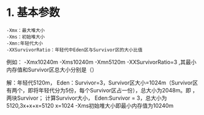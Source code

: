# 1. 基本参数
```
-Xmx：最大堆大小
-Xms：初始堆大小
-Xmn:年轻代大小
-XXSurvivorRatio：年轻代中Eden区与Survivor区的大小比值
```
例如：
-Xmx10240m -Xms10240m -Xmn5120m -XXSurvivorRatio=3
,其最小内存值和Survivor区总大小分别是（）

解：年轻代5120m， Eden：Survivor=3，Survivor区大小=1024m（Survivor区有两个，即将年轻代分为5份，每个Survivor区占一份），总大小为2048m。即 ，两块Survivor；    计算Survivor大小， Eden:Survivor = 3，总大小为5120,3x+x+x=5120  x=1024
-Xms初始堆大小即最小内存值为10240m